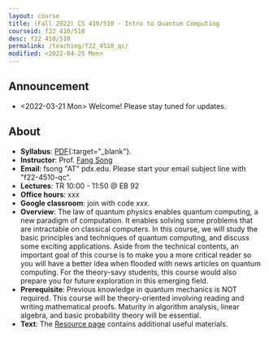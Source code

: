 ```yaml
---
layout: course
title: (Fall 2022) CS 410/510 - Intro to Quantum Computing
courseid: f22 410/510
desc: f22 410/510
permalink: /teaching/f22_4510_qc/
modified: <2022-04-25 Mon>
---
```


## Announcement
*  <2022-03-21 Mon> Welcome! Please stay tuned for updates.

## About
*  **Syllabus**:
   [PDF]({{base}}/teaching/s22_4510_qc/s22_4510_qc_syllabus.pdf){:target="_blank"}. 
*  **Instructor**: Prof. [Fang Song]({{base}}/) 
*  **Email**: fsong "AT" pdx.edu. Please start your email subject line
   with "f22-4510-qc". 
*  **Lectures**: TR 10:00 - 11:50 @ EB 92
*  **Office hours**: xxx
*  **Google classroom**: join with code _xxx_.
*  **Overview**: The law of quantum physics enables quantum computing,
   a new paradigm of computation. It enables solving some problems
   that are intractable on classical computers. In this course, we
   will study the basic principles and techniques of quantum
   computing, and discuss some exciting applications. Aside from the
   technical contents, an important goal of this course is to make you
   a more critical reader so you will have a better idea when flooded
   with news articles on quantum computing. For the theory-savy
   students, this course would also prepare you for future exploration
   in this emerging field.
*  **Prerequisite**: Previous knowledge in quantum mechanics is NOT
   required. This course will be theory-oriented involving reading and
   writing mathematical proofs. Maturity in algorithm analysis, linear
   algebra, and basic probability theory will be essential.
*  **Text**: The [Resource
   page]({{base}}/teaching/s22_4510_qc/resource/) contains additional
   useful materials.
